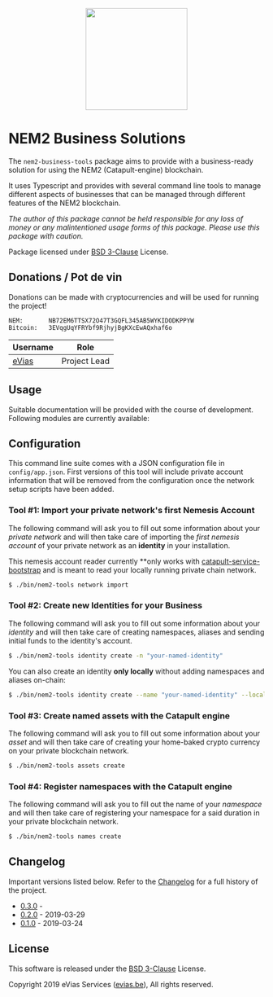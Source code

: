 
<p align="center"><img src="https://evias.be/wp-content/uploads/2019/03/ESlogo.png" width="200"></p>

# NEM2 Business Solutions

The `nem2-business-tools` package aims to provide with a business-ready solution for using the NEM2 (Catapult-engine) blockchain.

It uses Typescript and provides with several command line tools to manage different aspects of businesses that can be managed through different features of the NEM2 blockchain.

*The author of this package cannot be held responsible for any loss of money or any malintentioned usage forms of this package. Please use this package with caution.*

Package licensed under [BSD 3-Clause](LICENSE) License.

## Donations / Pot de vin

Donations can be made with cryptocurrencies and will be used for running the project!

    NEM:       NB72EM6TTSX72O47T3GQFL345AB5WYKIDODKPPYW
    Bitcoin:   3EVqgUqYFRYbf9RjhyjBgKXcEwAQxhaf6o

| Username | Role |
| --- | --- |
| [eVias](https://github.com/evias) | Project Lead |

## Usage

Suitable documentation will be provided with the course of development. Following modules are currently available:

## Configuration

This command line suite comes with a JSON configuration file in `config/app.json`. First versions of this tool will include private account information that will be removed from the configuration once the network setup scripts have been added.

### Tool #1: Import your private network's first Nemesis Account

The following command will ask you to fill out some information about your *private network* and will then take care of importing the *first nemesis account* of your private network as an **identity** in your installation.

This nemesis account reader currently **only works with [catapult-service-bootstrap](https://github.com/nemtech/catapult-service-bootstrap) and is meant to read your locally running private chain network.

```bash
$ ./bin/nem2-tools network import
```

### Tool #2: Create new Identities for your Business

The following command will ask you to fill out some information about your *identity* and will then take care of creating namespaces, aliases and sending initial funds to the identity's account.

```bash
$ ./bin/nem2-tools identity create -n "your-named-identity"
```

You can also create an identity **only locally** without adding namespaces and aliases on-chain:

```bash
$ ./bin/nem2-tools identity create --name "your-named-identity" --local
```

### Tool #3: Create named assets with the Catapult engine

The following command will ask you to fill out some information about your *asset* and will then take care of creating your home-baked crypto currency on your private blockchain network.

```bash
$ ./bin/nem2-tools assets create
```

### Tool #4: Register namespaces with the Catapult engine

The following command will ask you to fill out the name of your *namespace* and will then take care of registering your namespace for a said duration in your private blockchain network.

```bash
$ ./bin/nem2-tools names create
```

## Changelog

Important versions listed below. Refer to the [Changelog](CHANGELOG.md) for a full history of the project.

- [0.3.0](CHANGELOG.md#v030) - 
- [0.2.0](CHANGELOG.md#v020) - 2019-03-29
- [0.1.0](CHANGELOG.md#v010) - 2019-03-24

## License

This software is released under the [BSD 3-Clause](LICENSE) License.

Copyright 2019 eVias Services ([evias.be](https://evias.be)), All rights reserved.
